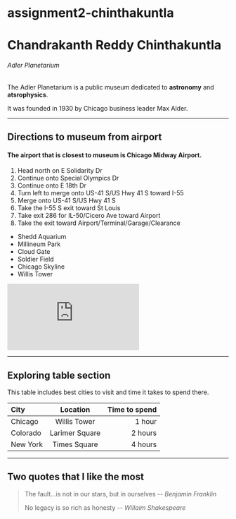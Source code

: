 # assignment2-chinthakuntla
# Chandrakanth Reddy Chinthakuntla
###### Adler Planetarium
The Adler Planetarium is a public museum dedicated to **astronomy** and **atsrophysics**.

It was founded in 1930 by Chicago business leader Max Alder.

---

## Directions to museum from airport
#### The airport that is closest to museum is Chicago Midway Airport.
1. Head north on E Solidarity Dr
2. Continue onto Special Olympics Dr
3. Continue onto E 18th Dr
4. Turn left to merge onto US-41 S/US Hwy 41 S toward I-55
5. Merge onto US-41 S/US Hwy 41 S
6. Take the I-55 S exit toward St Louis
7. Take exit 286 for IL-50/Cicero Ave toward Airport
8. Take the exit toward Airport/Terminal/Garage/Clearance

* Shedd Aquarium
* Millineum Park
* Cloud Gate
* Soldier Field
* Chicago Skyline
* Willis Tower

![Click here to see AboutMe](https://github.com/chandrakanth7/assignment2-chinthakuntla/blob/main/AboutMe.md)

---

## Exploring table section
This table includes best cities to visit and time it takes to spend there.

|   City   |   Location   |  Time to spend   |
|:---------|:------------:|-----------------:|
|Chicago   |Willis Tower  |1 hour  |
|Colorado  |Larimer Square|2 hours | 
|New York  |Times Square  |4 hours | 

---

## Two quotes that I like the most
> The fault...is not in our stars, but in ourselves -- <cite>Benjamin Franklin</cite>
>
> No legacy is so rich as honesty -- <cite>Willaim Shakespeare</cite>


